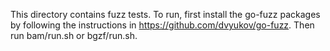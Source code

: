 This directory contains fuzz tests. To run, first install the go-fuzz packages
by following the instructions in https://github.com/dvyukov/go-fuzz.  Then run
bam/run.sh or bgzf/run.sh.

